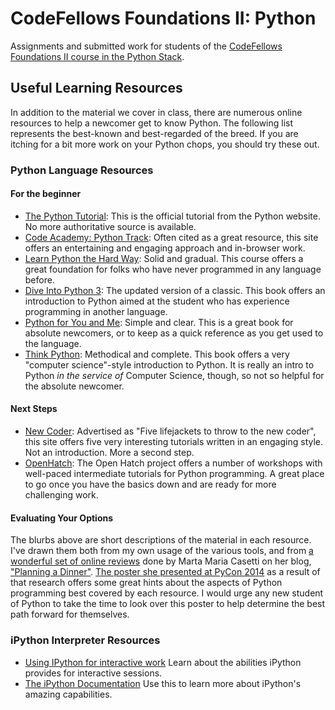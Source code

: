 # CodeFellows Foundations II: Python

Assignments and submitted work for students of the [CodeFellows Foundations II
course in the Python Stack](https://www.codefellows.org/learn-to-code).

## Useful Learning Resources

In addition to the material we cover in class, there are numerous online
resources to help a newcomer get to know Python. The following list represents
the best-known and best-regarded of the breed. If you are itching for a bit
more work on your Python chops, you should try these out.

### Python Language Resources

#### For the beginner

* [The Python Tutorial](https://docs.python.org/2/tutorial/): This is the
  official tutorial from the Python website. No more authoritative source is
  available.
* [Code Academy: Python Track](http://www.codecademy.com/tracks/python): Often
  cited as a great resource, this site offers an entertaining and engaging
  approach and in-browser work.
* [Learn Python the Hard Way](http://learnpythonthehardway.org/book/): Solid
  and gradual. This course offers a great foundation for folks who have never
  programmed in any language before.
* [Dive Into Python 3](http://www.diveinto.org/python3/): The updated version
  of a classic. This book offers an introduction to Python aimed at the student
  who has experience programming in another language.
* [Python for You and Me](http://pymbook.readthedocs.org/en/latest/): Simple
  and clear. This is a great book for absolute newcomers, or to keep as a quick
  reference as you get used to the language.
* [Think Python](http://greenteapress.com/thinkpython/): Methodical and
  complete.  This book offers a very "computer science"-style introduction to
  Python. It is really an intro to Python *in the service of* Computer Science,
  though, so not so helpful for the absolute newcomer.

#### Next Steps

* [New Coder](http://newcoder.io): Advertised as "Five lifejackets to throw to
  the new coder", this site offers five very interesting tutorials written in
  an engaging style. Not an introduction. More a second step.
* [OpenHatch](https://openhatch.org/wiki/Intermediate_Python_Workshop/Projects):
  The Open Hatch project offers a number of workshops with well-paced
  intermediate tutorials for Python programming. A great place to go once you
  have the basics down and are ready for more challenging work.

#### Evaluating Your Options

The blurbs above are short descriptions of the material in each resource. I've
drawn them both from my own usage of the various tools, and from
[a wonderful set of online reviews](http://planningadinner.blogspot.com/search/label/So%20you%20want%20to%20learn%20Python.%20What%27s%20next%3F)
done by Marta Maria Casetti on her blog,
["Planning a Dinner"](http://planningadinner.blogspot.com/).
[The poster she presented at PyCon 2014](http://planningadinner.blogspot.com/2014/04/the-poster.html)
as a result of that research offers some great hints about the aspects of
Python programming best covered by each resource. I would urge any new student
of Python to take the time to look over this poster to help determine the best
path forward for themselves.

### iPython Interpreter Resources

* [Using IPython for interactive work](http://ipython.org/ipython-doc/stable/interactive/index.html)
  Learn about the abilities iPython provides for interactive sessions.
* [The iPython Documentation](http://ipython.org/ipython-doc/stable/index.html)
  Use this to learn more about iPython's amazing capabilities.
